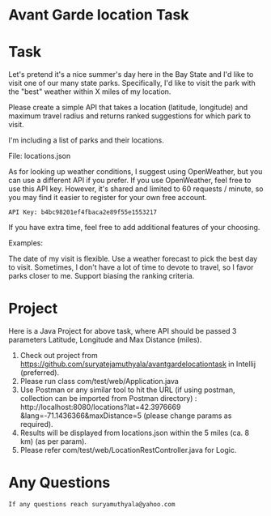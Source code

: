 # Avant Garde location Task

# Task

Let's pretend it's a nice summer's day here in the Bay State and I'd like to visit one of our many state parks. Specifically, I'd like to visit the park with the "best" weather within X miles of my location.

Please create a simple API that takes a location (latitude, longitude) and maximum travel radius and returns ranked suggestions for which park to visit.

I'm including a list of parks and their locations.

File: locations.json

As for looking up weather conditions, I suggest using OpenWeather, but you can use a different API if you prefer. If you use OpenWeather, feel free to use this API key. However, it's shared and limited to 60 requests / minute, so you may find it easier to register for your own free account.

`API Key: b4bc98201ef4fbaca2e89f55e1553217
`

If you have extra time, feel free to add additional features of your choosing.

Examples:

The date of my visit is flexible. Use a weather forecast to pick the best day to visit.
Sometimes, I don't have a lot of time to devote to travel, so I favor parks closer to me. Support biasing the ranking criteria.

# Project

Here is a Java Project for above task, where API should be passed 3 parameters Latitude, Longitude and Max Distance (miles).

1. Check out project from https://github.com/suryatejamuthyala/avantgardelocationtask in Intellij (preferred).
2. Please run class com/test/web/Application.java
3. Use Postman or any similar tool to hit the URL (if using postman, collection can be imported from Postman directory) : http://localhost:8080/locations?lat=42.3976669 &lang=-71.1436366&maxDistance=5 (please change params as required).
4. Results will be displayed from locations.json within the 5 miles (ca. 8 km) (as per param).
5. Please refer com/test/web/LocationRestController.java for Logic.

# Any Questions

`If any questions reach suryamuthyala@yahoo.com
`
